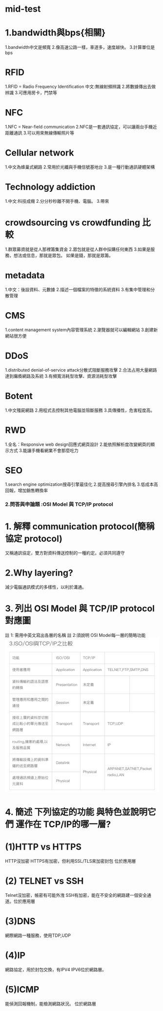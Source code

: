 # mid-test
# 1.bandwidth與bps{相關}
1.bandwidth中文是頻寬
2.像高速公路一樣，車道多，速度越快。
3.計算單位是bps

# RFID
1.RFID = Radio  Frequency Identification 中文:無線射頻辨識
2.將數據傳出去做辨識
3.可應用房卡，門禁等

# NFC
1.NFC = Near-field communication
2.NFC是一套通訊協定，可以讓兩台手機近距離通訊
3.可以用來無線傳輸照片等
# Cellular network
1.中文為蜂巢式網路
2.常用於光纖與手機信號基地台
3.是一種行動通訊硬體架構

# Technology addiction
1.中文:科技成癮
2.分分秒秒離不開手機、電腦。
3.帶來
# crowdsourcing vs crowdfunding 比較
1.群眾募資就是從人那裡籌集資金
2.眾包就是從人群中採購任何東西
3.如果是服務，想法或信息，那就是眾包。
如果是錢，那就是眾籌。
# metadata
1.中文：後設資料、元數據
2.描述一個檔案的特徵的系統資料
3.有集中管理和分散管理
# CMS
1.content management system內容管理系統
2.瀏覽器就可以編輯網站
3.創建新網站很方便
# DDoS
1.distributed denial-of-service attack分散式阻斷服務攻擊
2.合法占用大量網路達到癱瘓網路及系統
3.有頻寬消耗型攻擊、資源消耗型攻擊
# Botent
1.中文殭屍網路
2.用程式去控制其他電腦並阻斷服務
3.具傳播性，危害程度高。
# RWD
1.全名：Responsive web design回應式網頁設計
2.能依照解析度改變網頁的顯示方式
3.能讓手機看網業不會那麼吃力
# SEO
1.search engine optimization搜尋引擎最佳化
2.提高搜尋引擎內排名
3.低成本高回報，增加銷售轉換率
### 2.問答與申論題 :OSI Model 與 TCP/IP protocol
# 1. 解釋 communication protocol(簡稱協定 protocol)
又稱通訊協定，雙方對資料傳送控制的一種約定。必須共同遵守
# 2.Why layering?
減少電腦通訊模式的多樣性，以利於溝通。
 # 3. 列出 OSI Model 與 TCP/IP protocol對應圖
   註 1: 需用中英文寫出各層的名稱
    註 2:須說明 OSI Model每一層的簡略功能
![協定protocol](IMG_2137.PNG)
# 4. 簡述 下列協定的功能 與特色並說明它們 運作在 TCP/IP的哪一層?
   # (1)HTTP vs HTTPS 
   HTTP沒加密 HTTPS有加密，但利用SSL/TLS來加密封包 位於應用層
#   (2) TELNET vs SSH 
   Telnet沒加密，帳密有可能外洩 SSH有加密，能在不安全的網路建一個安全通道。位於應用層
 #  (3)DNS 
   網際網路一種服務，使用TDP,UDP
#   (4)IP 
   網路協定，用於封包交換，有IPV4 IPV6位於網路層。
#   (5)ICMP
   能偵測回報機制，能檢測網路狀況。
   位於網路層
   

